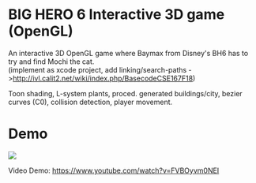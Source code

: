 # BIG HERO 6 Interactive 3D game (OpenGL)
An interactive 3D OpenGL game where Baymax from Disney's BH6 has to try and find Mochi the cat.  
(implement as xcode project, add linking/search-paths ->http://ivl.calit2.net/wiki/index.php/BasecodeCSE167F18)

Toon shading, L-system plants, proced. generated buildings/city, bezier curves (C0), collision detection, player movement.

# Demo
![](finding-mochi-demo.gif)  

Video Demo: https://www.youtube.com/watch?v=FVBOyvm0NEI   
